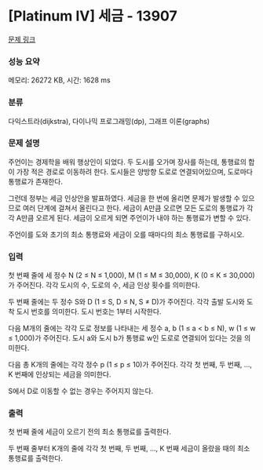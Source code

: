 # [Platinum IV] 세금 - 13907 

[문제 링크](https://www.acmicpc.net/problem/13907) 

### 성능 요약

메모리: 26272 KB, 시간: 1628 ms

### 분류

다익스트라(dijkstra), 다이나믹 프로그래밍(dp), 그래프 이론(graphs)

### 문제 설명

<p>주언이는 경제학을 배워 행상인이 되었다. 두 도시를 오가며 장사를 하는데, 통행료의 합이 가장 적은 경로로 이동하려 한다. 도시들은 양방향 도로로 연결되어있으며, 도로마다 통행료가 존재한다.</p>

<p>그런데 정부는 세금 인상안을 발표하였다. 세금을 한 번에 올리면 문제가 발생할 수 있으므로 여러 단계에 걸쳐서 올린다고 한다. 세금이 A만큼 오르면 모든 도로의 통행료가 각각 A만큼 오르게 된다. 세금이 오르게 되면 주언이가 내야 하는 통행료가 변할 수 있다.</p>

<p>주언이를 도와 초기의 최소 통행료와 세금이 오를 때마다의 최소 통행료를 구하시오.</p>

### 입력 

 <p>첫 번째 줄에 세 정수 N (2 ≤ N ≤ 1,000), M (1 ≤ M ≤ 30,000), K (0 ≤ K ≤ 30,000)가 주어진다. 각각 도시의 수, 도로의 수, 세금 인상 횟수를 의미한다.</p>

<p>두 번째 줄에는 두 정수 S와 D (1 ≤ S, D ≤ N, S ≠ D)가 주어진다. 각각 출발 도시와 도착 도시 번호를 의미한다. 도시 번호는 1부터 시작한다.</p>

<p>다음 M개의 줄에는 각각 도로 정보를 나타내는 세 정수 a, b (1 ≤ a < b ≤ N), w (1 ≤ w ≤ 1,000)가 주어진다. 도시 a와 도시 b가 통행료 w인 도로로 연결되어 있다는 것을 의미한다.</p>

<p>다음 총 K개의 줄에는 각각 정수 p (1 ≤ p ≤ 10)가 주어진다. 각각 첫 번째, 두 번째, …, K 번째에 인상되는 세금을 의미한다.</p>

<p>S에서 D로 이동할 수 없는 경우는 주어지지 않는다.</p>

### 출력 

 <p>첫 번째 줄에 세금이 오르기 전의 최소 통행료를 출력한다.</p>

<p>두 번째 줄부터 K개의 줄에 각각 첫 번째, 두 번째, …, K 번째 세금이 올랐을 때의 최소 통행료를 출력한다.</p>

